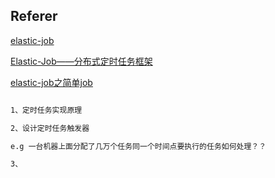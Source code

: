 ## Referer

[elastic-job](https://shardingsphere.apache.org/elasticjob/current/cn/dev-manual/)

[Elastic-Job——分布式定时任务框架](https://www.cnblogs.com/wyb628/p/7682580.html)

[elastic-job之简单job](https://developer.aliyun.com/article/459723)

```markdown

1、定时任务实现原理

2、设计定时任务触发器

e.g 一台机器上面分配了几万个任务同一个时间点要执行的任务如何处理？？

3、

```

